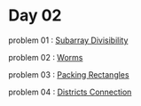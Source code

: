 # Day 02

problem 01 : [ Subarray Divisibility ](https://cses.fi/problemset/task/1662)

problem 02 : [ Worms ](https://codeforces.com/problemset/problem/474/B)

problem 03 : [ Packing Rectangles ](https://codeforces.com/edu/course/2/lesson/6/2/practice/contest/283932/problem/A)

problem 04 : [ Districts Connection ](https://codeforces.com/edu/course/2/lesson/6/2/practice/contest/283932/problem/A)

